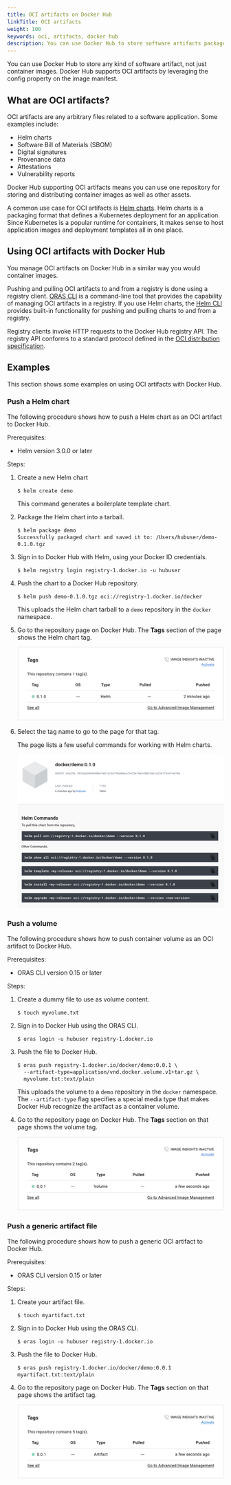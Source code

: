```yaml
---
title: OCI artifacts on Docker Hub
linkTitle: OCI artifacts
weight: 100
keywords: oci, artifacts, docker hub
description: You can use Docker Hub to store software artifacts packaged as OCI artifacts.
---
```


You can use Docker Hub to store any kind of software artifact, not just
container images. Docker Hub supports OCI artifacts by leveraging the config
property on the image manifest.

## What are OCI artifacts?

OCI artifacts are any arbitrary files related to a software application. Some
examples include:

- Helm charts
- Software Bill of Materials (SBOM)
- Digital signatures
- Provenance data
- Attestations
- Vulnerability reports

Docker Hub supporting OCI artifacts means you can use one repository for storing
and distributing container images as well as other assets.

A common use case for OCI artifacts is
[Helm charts](https://helm.sh/docs/topics/charts/). Helm charts is a packaging
format that defines a Kubernetes deployment for an application. Since Kubernetes
is a popular runtime for containers, it makes sense to host application images
and deployment templates all in one place.

## Using OCI artifacts with Docker Hub

You manage OCI artifacts on Docker Hub in a similar way you would container
images.

Pushing and pulling OCI artifacts to and from a registry is done using a
registry client. [ORAS CLI](https://oras.land/docs/installation)
is a command-line tool that provides the capability of managing
OCI artifacts in a registry. If you use Helm charts, the
[Helm CLI](https://helm.sh/docs/intro/install/) provides built-in
functionality for pushing and pulling charts to and from a registry.

Registry clients invoke HTTP requests to the Docker Hub registry API. The
registry API conforms to a standard protocol defined in the
[OCI distribution specification](https://github.com/opencontainers/distribution-spec).

## Examples

This section shows some examples on using OCI artifacts with Docker Hub.

### Push a Helm chart

The following procedure shows how to push a Helm chart as an OCI artifact to
Docker Hub.

Prerequisites:

- Helm version 3.0.0 or later

Steps:

1. Create a new Helm chart

   ```console
   $ helm create demo
   ```

   This command generates a boilerplate template chart.

2. Package the Helm chart into a tarball.

   ```console
   $ helm package demo
   Successfully packaged chart and saved it to: /Users/hubuser/demo-0.1.0.tgz
   ```

3. Sign in to Docker Hub with Helm, using your Docker ID credentials.

   ```console
   $ helm registry login registry-1.docker.io -u hubuser
   ```

4. Push the chart to a Docker Hub repository.

   ```console
   $ helm push demo-0.1.0.tgz oci://registry-1.docker.io/docker
   ```

   This uploads the Helm chart tarball to a `demo` repository in the `docker`
   namespace.

5. Go to the repository page on Docker Hub. The **Tags** section of the page
   shows the Helm chart tag.

   ![List of repository tags](images/oci-helm.png)

6. Select the tag name to go to the page for that tag.

   The page lists a few useful commands for working with Helm charts.

   ![Tag page of a Helm chart artifact](images/oci-helm-tagview.png)

### Push a volume

The following procedure shows how to push container volume as an OCI artifact to
Docker Hub.

Prerequisites:

- ORAS CLI version 0.15 or later

Steps:

1. Create a dummy file to use as volume content.

   ```console
   $ touch myvolume.txt
   ```

2. Sign in to Docker Hub using the ORAS CLI.

   ```console
   $ oras login -u hubuser registry-1.docker.io
   ```

3. Push the file to Docker Hub.

   ```console
   $ oras push registry-1.docker.io/docker/demo:0.0.1 \
     --artifact-type=application/vnd.docker.volume.v1+tar.gz \
     myvolume.txt:text/plain
   ```

   This uploads the volume to a `demo` repository in the `docker` namespace. The
   `--artifact-type` flag specifies a special media type that makes Docker Hub
   recognize the artifact as a container volume.

4. Go to the repository page on Docker Hub. The **Tags** section on that page
   shows the volume tag.

   ![Repository page showing a volume in the tag list](images/oci-volume.png)

### Push a generic artifact file

The following procedure shows how to push a generic OCI artifact to Docker Hub.

Prerequisites:

- ORAS CLI version 0.15 or later

Steps:

1. Create your artifact file.

   ```console
   $ touch myartifact.txt
   ```

2. Sign in to Docker Hub using the ORAS CLI.

   ```console
   $ oras login -u hubuser registry-1.docker.io
   ```

3. Push the file to Docker Hub.

   ```console
   $ oras push registry-1.docker.io/docker/demo:0.0.1 myartifact.txt:text/plain
   ```

4. Go to the repository page on Docker Hub. The **Tags** section on that page
   shows the artifact tag.

   ![Repository page showing an artifact in the tag list](./images/oci-artifact.png)
